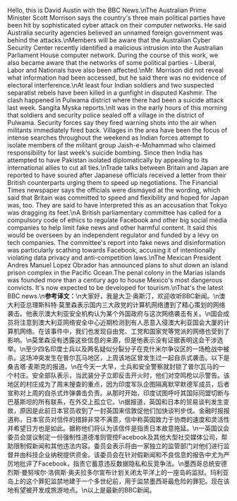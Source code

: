 Hello, this is David Austin with the BBC News.\nThe Australian Prime Minister Scott Morrison says the country's three main political parties have been hit by sophisticated cyber attack on their computer networks. He said Australia security agencies believed an unnamed foreign government was behind the attacks.\nMembers will be aware that the Australian Cyber Security Center recently identified a malicious intrusion into the Australian Parliament House computer network. During the course of this work, we also became aware that the networks of some political parties - Liberal, Labor and Nationals have also been affected.\nMr. Morrison did not reveal what information had been accessed, but he said there was no evidence of electoral interference.\nAt least four Indian soldiers and two suspected separatist rebels have been killed in a gunfight in disputed Kashmir. The clash happened in Pulwama district where there had been a suicide attack last week. Sangita Myska reports.\nIt was in the early hours of this morning that soldiers and security police sealed off a village in the district of Pulwama. Security forces say they fired warning shots into the air when militants immediately fired back. Villages in the area have been the focus of intense searches throughout the weekend as Indian forces attempt to isolate members of the militant group Jaish-e-Mohammad who claimed responsibility for last week's suicide bombing. Since then India has attempted to have Pakistan isolated diplomatically by appealing to its international allies to cut all ties.\nTrade talks between Britain and Japan are reported to have soured after Japanese officials received a letter from their British counterparts urging them to speed up negotiations. The Financial Times newspaper says the officials were dismayed at the wording, which said that Britain was committed to speed and flexibility and hoped for Japan was, too. They are said to have interpreted this as an accusation that Tokyo was dragging its feet.\nA British parliamentary committee has called for a compulsory code of ethics to regulate Facebook and other big social media companies to help limit fake news and other harmful content. It said this would be overseen by an independent regulator and funded by a levy on tech companies. The committee's report into fake news and disinformation was particularly scathing towards Facebook, accusing it of intentionally violating data privacy and anti-competition laws.\nThe Mexican President Andres Manuel Lopez Obrador has announced plans to shut down an island prison complex in the Pacific Ocean.The penal colony in the Marías islands was founded more than a century ago to house Mexico's most dangerous convicts. It's now expected to be developed for tourism.\nThat's the latest BBC news.\n**参考译文：**\n大家好，我是大卫·奥斯汀，欢迎收听BBC新闻。\n澳大利亚总理斯科特·莫里森表示国内三大政党的计算机网络遭到了精心策划的网络袭击。他表示澳大利亚安全机构认为某个外国政府与这次网络袭击有关。\n国会成员将注意到澳大利亚网络安全中心近期检测到有人恶意入侵澳大利亚国会大厦的计算机网络。在该事件中，我们也发现自由党、工党和国家党等党派的网络也受到了影响。\n莫里森没有透露这些信息的来源，但是他表示没有证据表明这会干涉选举。\n至少四名印度士兵以及两名疑似分裂分子在克什米尔争议区的一场枪战中被杀。这场冲突发生在普尔瓦马地区，上周该地区曾发生过一起自杀式袭击。以下是桑吉塔·麦斯克的报道。\n在今天一大早，士兵和安全警察就封锁了普尔瓦马的一个村庄。安全部队表示，当武装分子立即反击开火时，他们对空鸣枪以示警告。该地区的村庄成为了周末搜查的重点，因为印度军队企图隔离默罕默德军成员，后者宣称对上周的自杀式炸弹袭击负责。从那时开始，印度试图呼吁其国际同盟切断与巴基斯坦的所有联系，在外交上孤立它。\n据报道，英国和日本的贸易谈判发生变故，原因是此前日本官员收到了一封英国来信敦促他们加快谈判步伐。金融时报报道称，日本官员对信件的措辞非常不满意，信中称英国致力于协商的速度和灵活性并希望日方也是如此。据称他们将认为该信件是指责日本故意拖延。\n一英国议会委员会提议制定一份强制性道德准则管控Facebook及其他大型社交媒体公司，帮助限制假新闻和其他违法内容。委员会表示将由一家独立的监管部门对他们进行监督并由科技企业纳税提供资金。该委员会在针对假新闻和不良信息的报告中尤为严厉地批评了Facebook，指责它蓄意违反数据隐私和反竞争法。\n墨西哥总统安德烈斯·曼努埃尔·洛佩斯·奥夫拉多尔宣布计划关闭太平洋上的一座岛屿监狱。玛利亚岛上的这个罪犯监禁地建于一个多世纪前，用于监禁墨西哥最危险的罪犯。现在该地有望被开发成旅游地点。\n以上是最新的BBC新闻。
        